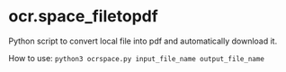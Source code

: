 # ocr.space_filetopdf
Python script to convert local file into pdf and automatically download it.

How to use:
```python3 ocrspace.py input_file_name output_file_name```
